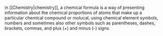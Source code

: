 in [[Chemistry|chemistry]], a chemical formula is a way of presenting information about the chemical proportions of atoms that make up a particular chemical compound or molucal, using chemical element symbols, numbers and sometimes also other symbols such as parentheses, dashes, brackets, commas, and plus (+) and minus (-) signs.